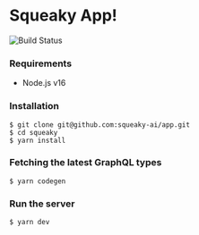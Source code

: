 # Squeaky App!

![Build Status](https://codebuild.eu-west-1.amazonaws.com/badges?uuid=eyJlbmNyeXB0ZWREYXRhIjoiKzN4eURMMEU5Rk9DODVjOTBreS9OSjFjQWZXZ1o2NlZjb3lZUGhDU2NXVkZ3OVJTZzI0SEFicDh5M1BBWGMzQ2loeml2UDNHQWN0Z0ZaSmF4b2tkNzcwPSIsIml2UGFyYW1ldGVyU3BlYyI6IjRCOS91T2tSdWJybzNjVmciLCJtYXRlcmlhbFNldFNlcmlhbCI6MX0%3D&branch=main)

### Requirements
- Node.js v16

### Installation
```shell
$ git clone git@github.com:squeaky-ai/app.git
$ cd squeaky
$ yarn install
```

### Fetching the latest GraphQL types
```shell
$ yarn codegen
```

### Run the server
```shell
$ yarn dev
```
